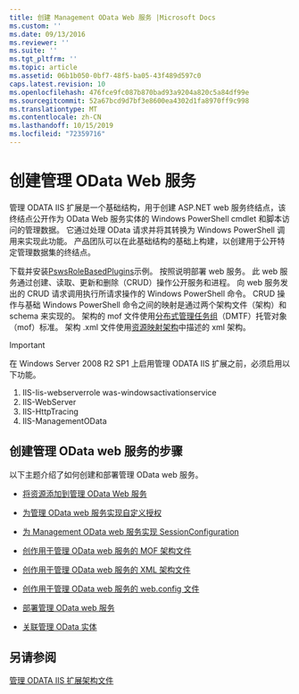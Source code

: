 ```yaml
---
title: 创建 Management OData Web 服务 |Microsoft Docs
ms.custom: ''
ms.date: 09/13/2016
ms.reviewer: ''
ms.suite: ''
ms.tgt_pltfrm: ''
ms.topic: article
ms.assetid: 06b1b050-0bf7-48f5-ba05-43f489d597c0
caps.latest.revision: 10
ms.openlocfilehash: 476fce9fc087b870bad93a9204a820c5a84df99e
ms.sourcegitcommit: 52a67bcd9d7bf3e8600ea4302d1fa8970ff9c998
ms.translationtype: MT
ms.contentlocale: zh-CN
ms.lasthandoff: 10/15/2019
ms.locfileid: "72359716"
---
```

# <a name="creating-a-management-odata-web-service"></a>创建管理 OData Web 服务

管理 ODATA IIS 扩展是一个基础结构，用于创建 ASP.NET web 服务终结点，该终结点公开作为 OData Web 服务实体的 Windows PowerShell cmdlet 和脚本访问的管理数据。 它通过处理 OData 请求并将其转换为 Windows PowerShell 调用来实现此功能。 产品团队可以在此基础结构的基础上构建，以创建用于公开特定管理数据集的终结点。

下载并安装[PswsRoleBasedPlugins](https://code.msdn.microsoft.com:443/windowsdesktop/PswsRoleBasedPlugins-9c79b75a)示例。 按照说明部署 web 服务。 此 web 服务通过创建、读取、更新和删除（CRUD）操作公开服务和进程。 向 web 服务发出的 CRUD 请求调用执行所请求操作的 Windows PowerShell 命令。 CRUD 操作与基础 Windows PowerShell 命令之间的映射是通过两个架构文件（架构）和 schema 来实现的。 架构的 mof 文件使用[分布式管理任务组](https://www.dmtf.org/)（DMTF）托管对象（mof）标准。 架构 .xml 文件使用[资源映射架构](./resource-mapping-schema.md)中描述的 xml 架构。

> [!IMPORTANT]
> 在 Windows Server 2008 R2 SP1 上启用管理 ODATA IIS 扩展之前，必须启用以下功能。
>
> 1.  IIS-Iis-webserverrole was-windowsactivationservice
> 2.  IIS-WebServer
> 3.  IIS-HttpTracing
> 4.  IIS-ManagementOData

## <a name="steps-for-creating-a-management-odata-web-service"></a>创建管理 OData web 服务的步骤

以下主题介绍了如何创建和部署管理 OData web 服务。

- [将资源添加到管理 OData Web 服务](./adding-resources-to-a-management-odata-web-service.md)

- [为管理 OData web 服务实现自定义授权](./implementing-custom-authorization-for-a-management-odata-web-service.md)

- [为 Management OData web 服务实现 SessionConfiguration](./implementing-sessionconfiguration-for-a-management-odata-web-service.md)

- [创作用于管理 OData web 服务的 MOF 架构文件](./authoring-the-mof-schema-file-for-a-management-odata-web-service.md)

- [创作用于管理 OData web 服务的 XML 架构文件](./authoring-the-xml-schema-file-for-a-management-odata-web-service.md)

- [创作用于管理 OData web 服务的 web.config 文件](./authoring-the-web-config-file-for-a-management-odata-web-service.md)

- [部署管理 OData web 服务](./deploying-a-management-odata-web-service.md)

- [关联管理 OData 实体](./associating-management-odata-entities.md)

## <a name="see-also"></a>另请参阅

[管理 ODATA IIS 扩展架构文件](./management-odata-iis-extension-schema-files.md)
